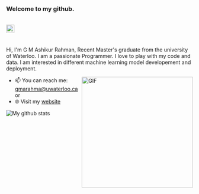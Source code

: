 ### Welcome to my github.

<br/>

<a href="https://www.linkedin.com/in/g-m-ashikur-rahman-a0456217a/">
  <img align="left" alt="Ashik's LinkedIn" width="22px" src="https://cdn.jsdelivr.net/npm/simple-icons@v3/icons/linkedin.svg" />
</a>

![]()


<br />

Hi, I'm G M Ashikur Rahman, Recent Master's graduate from the university of Waterloo. I am a passionate Programmer. I love to play with my code and data. I am 
interested in different machine learning model developement and deployment.
<br/>
 
 
  <img align="right" alt="GIF" src="https://i.giphy.com/media/PjJ1cLHqLEveXysGDB/giphy.webp" width="300" height="300" />
  

- 📫 You can reach me: gmarahma@uwaterloo.ca or 
- 🌐 Visit my <a href="https://gmashik.github.io/web/"> website <a/>


![My github stats](https://github-readme-stats.vercel.app/api?username=gmashik&show_icons=true&hide_border=true)

